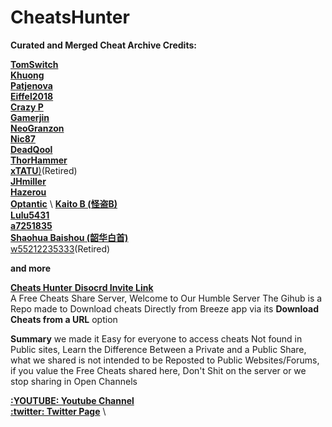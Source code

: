 # CheatsHunter
**Curated and Merged Cheat Archive Credits:**

[**TomSwitch**](https://github.com/tomvita/MyNXCheats/tree/main) \
[**Khuong**](https://github.com/bad1dea/NXCheats/tree/main) \
[**Patjenova**]() \
[**Eiffel2018**](https://www.tekqart.com/home.php?mod=space&uid=2551322&do=thread&type=thread&view=me&from=space) \
[**Crazy P**](https://www.example.com) \
[**Gamerjin**](https://www.example.com) \
[**NeoGranzon**](https://www.example.com) \
[**Nic87**](https://www.example.com) \
[**DeadQool**](https://www.example.com) \
[**ThorHammer**](https://www.example.com) \
[**xTATU**)]()(Retired) \
[**JHmiller**](https://www.404.com) \
[**Hazerou**](https://www.404.com) \
[**Optantic**](https://www.404.com](https://www.youtube.com/user/optantic/videos)) \
[**Kaito B (怪盗B)**](https://www.tekqart.com/home.php?mod=space&uid=2230670&do=thread&type=thread&view=me&from=space) \
[**Lulu5431**](https://www.tekqart.com/home.php?mod=space&uid=2518151&do=thread&type=thread&view=me&from=space) \
[**a7251835**](https://www.tekqart.com/home.php?mod=space&uid=2256908&do=thread&type=thread&view=me&from=space) \
[**Shaohua Baishou (韶华白首)**](https://www.tekqart.com/home.php?mod=space&uid=2668346&do=thread&type=thread&view=me&from=space) \
[w55212235333](https://www.tekqart.com/home.php?mod=space&uid=2754643&do=thread&type=thread&view=me&from=space)(Retired)

**and more**

[**Cheats Hunter**  **Disocrd Invite Link**](https://discord.gg/DqUcuVBdah) \
A Free Cheats Share Server, Welcome to Our Humble Server
The Gihub is a Repo made to Download cheats Directly from Breeze app via its **Download Cheats from a URL** option

**Summary**
we made it Easy for everyone to access cheats Not found in Public sites, Learn the Difference Between a Private and a Public Share, what we shared is not intended to be Reposted to Public Websites/Forums, if you value the Free Cheats shared here, Don't Shit on the server or we stop sharing in Open Channels

[**:YOUTUBE: Youtube Channel**](https://www.youtube.com/channel/UCbpTMSz6-qirhR5GRGgv1mQ) \
[**:twitter: Twitter Page**](https://twitter.com/CheatsHunter) \


